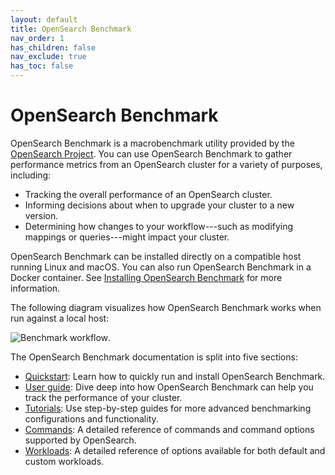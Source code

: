 ```yaml
---
layout: default
title: OpenSearch Benchmark
nav_order: 1
has_children: false
nav_exclude: true
has_toc: false
---
```


# OpenSearch Benchmark

OpenSearch Benchmark is a macrobenchmark utility provided by the [OpenSearch Project](https://github.com/opensearch-project). You can use OpenSearch Benchmark to gather performance metrics from an OpenSearch cluster for a variety of purposes, including:

- Tracking the overall performance of an OpenSearch cluster.
- Informing decisions about when to upgrade your cluster to a new version.
- Determining how changes to your workflow---such as modifying mappings or queries---might impact your cluster.

OpenSearch Benchmark can be installed directly on a compatible host running Linux and macOS. You can also run OpenSearch Benchmark in a Docker container. See [Installing OpenSearch Benchmark]({{site.url}}{{site.baseurl}}/benchmark/installing-benchmark/) for more information.

The following diagram visualizes how OpenSearch Benchmark works when run against a local host:

![Benchmark workflow]({{site.url}}{{site.baseurl}}/images/benchmark/OSB-workflow.png).

The OpenSearch Benchmark documentation is split into five sections:

- [Quickstart]({{site.url}}{{site.baseurl}}/benchmark/quickstart/): Learn how to quickly run and install OpenSearch Benchmark.
- [User guide]({{site.url}}{{site.baseurl}}/benchmark/user-guide/index/): Dive deep into how OpenSearch Benchmark can help you track the performance of your cluster.
- [Tutorials]({{site.url}}{{site.baseurl}}/benchmark/tutorials/index/): Use step-by-step guides for more advanced benchmarking configurations and functionality.
- [Commands]({{site.url}}{{site.baseurl}}/benchmark/commands/index/): A detailed reference of commands and command options supported by OpenSearch.
- [Workloads]({{site.url}}{{site.baseurl}}/benchmark/workloads/index/): A detailed reference of options available for both default and custom workloads.
